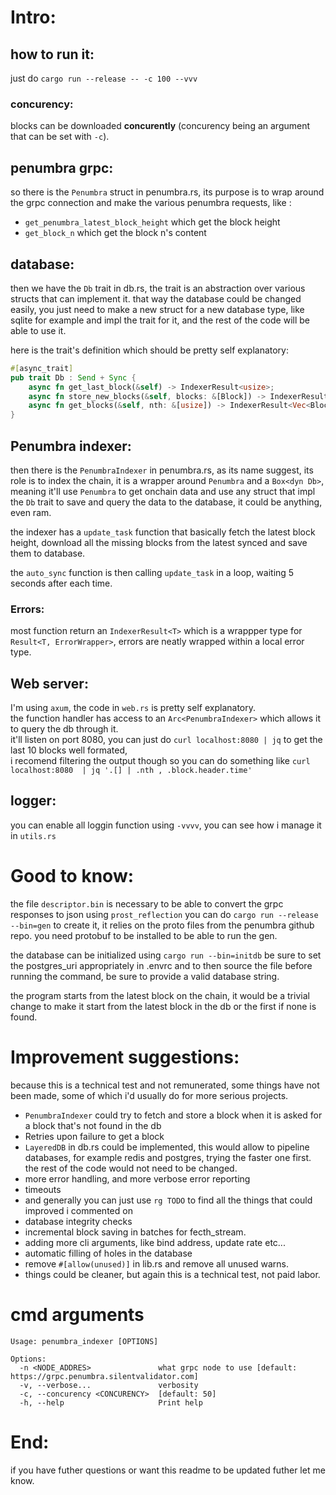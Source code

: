 # Intro:

## how to run it:

just do `cargo run --release -- -c 100 --vvv`

### concurency:

blocks can be downloaded **concurently** (concurency being an argument that can be set with `-c`).

## penumbra grpc:
so there is the `Penumbra` struct in penumbra.rs, its purpose is to wrap around the grpc connection and make the various
penumbra requests, like :

- `get_penumbra_latest_block_height` which get the block height
- `get_block_n` which get the block n's content

## database:
then we have the `Db` trait in db.rs, the trait is an abstraction over various structs that can implement it.
that way the database could be changed easily, you just need to make a new struct for a new database type, like
sqlite for example and impl the trait for it, and the rest of the code will be able to use it.

here is the trait's definition which should be pretty self explanatory:

```rust
#[async_trait]
pub trait Db : Send + Sync {
    async fn get_last_block(&self) -> IndexerResult<usize>;
    async fn store_new_blocks(&self, blocks: &[Block]) -> IndexerResult<()>;
    async fn get_blocks(&self, nth: &[usize]) -> IndexerResult<Vec<Block>>;
}
```

## Penumbra indexer:
then there is the `PenumbraIndexer` in penumbra.rs, as its name suggest, its role is to index the chain, it is a wrapper
around `Penumbra` and a `Box<dyn Db>`, meaning it'll use `Penumbra` to get onchain data and use any struct that impl the `Db`
trait to save and query the data to the database, it could be anything, even ram.

the indexer has a `update_task` function that basically fetch the latest block height, download all the missing blocks from the latest synced
and save them to database.

the `auto_sync` function is then calling `update_task` in a loop, waiting 5 seconds after each time.

### Errors:

most function return an `IndexerResult<T>` which is a wrappper type for `Result<T, ErrorWrapper>`, errors are neatly wrapped within a local error type.

## Web server:

I'm using `axum`, the code in `web.rs` is pretty self explanatory.\
the function handler has access to an `Arc<PenumbraIndexer>` which allows it to query the db through it.\
it'll listen on port 8080, you can just do `curl localhost:8080 | jq` to get the last 10 blocks well formated,\
i recomend filtering the output though so you can do something like `curl localhost:8080  | jq '.[] | .nth , .block.header.time'`

## logger:

you can enable all loggin function using `-vvvv`, you can see how i manage it in `utils.rs`

# Good to know:

the file `descriptor.bin` is necessary to be able to convert the grpc responses to json using `prost_reflection`
you can do `cargo run --release --bin=gen` to create it, it relies on the proto files from the penumbra github repo.
you need protobuf to be installed to be able to run the gen.

the database can be initialized using `cargo run --bin=initdb` be sure to set the postgres_uri appropriately in .envrc and to then source the file before
running the command, be sure to provide a valid database string.

the program starts from the latest block on the chain, it would be a trivial change to make it start from the latest block in the db
or the first if none is found.

# Improvement suggestions:

because this is a technical test and not remunerated, some things have not been made, some of which i'd usually do for more serious projects.

- `PenumbraIndexer` could try to fetch and store a block when it is asked for a block that's not found in the db
- Retries upon failure to get a block
- `LayeredDB` in db.rs could be implemented, this would allow to pipeline databases, for example redis and postgres, trying the faster one first.\
the rest of the code would not need to be changed.
- more error handling, and more verbose error reporting
- timeouts
- and generally you can just use `rg TODO` to find all the things that could improved i commented on
- database integrity checks
- incremental block saving in batches for fecth_stream.
- adding more cli arguments, like bind address, update rate etc...
- automatic filling of holes in the database
- remove `#[allow(unused)]` in lib.rs and remove all unused warns.
- things could be cleaner, but again this is a technical test, not paid labor.

# cmd arguments

```
Usage: penumbra_indexer [OPTIONS]

Options:
  -n <NODE_ADDRES>               what grpc node to use [default: https://grpc.penumbra.silentvalidator.com]
  -v, --verbose...               verbosity
  -c, --concurency <CONCURENCY>  [default: 50]
  -h, --help                     Print help
```

# End:

if you have futher questions or want this readme to be updated futher let me know.
